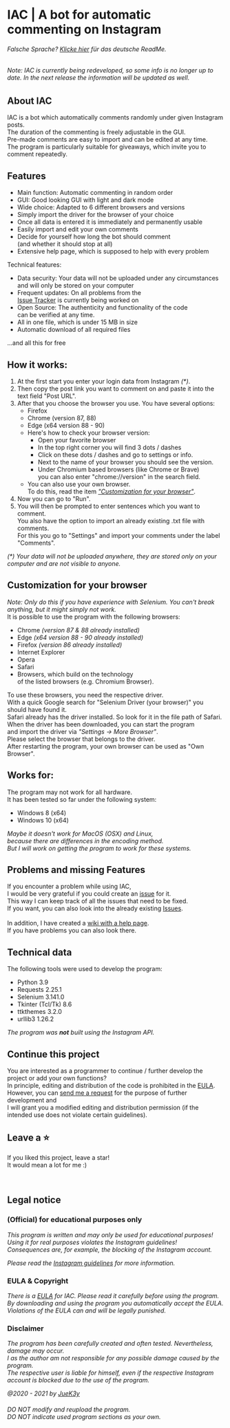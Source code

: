 # IAC | A bot for automatic commenting on Instagram

###### _Falsche Sprache? [Klicke hier](README_DE.md) für das deutsche ReadMe._

###### _Note: IAC is currently being redeveloped, so some info is no longer up to date. In the next release the information will be updated as well._

## About IAC
IAC is a bot which automatically comments randomly under given Instagram posts.
<br>The duration of the commenting is freely adjustable in the GUI.
<br>Pre-made comments are easy to import and can be edited at any time.
<br>The program is particularly suitable for giveaways, which invite you to comment repeatedly.


## Features
- Main function: Automatic commenting in random order
- GUI: Good looking GUI with light and dark mode
- Wide choice: Adapted to 6 different browsers and versions
- Simply import the driver for the browser of your choice
- Once all data is entered it is immediately and permanently usable
- Easily import and edit your own comments
- Decide for yourself how long the bot should comment<br>(and whether it should stop at all)
- Extensive help page, which is supposed to help with every problem

Technical features:
- Data security: Your data will not be uploaded under any circumstances
  <br>and will only be stored on your computer
- Frequent updates: On all problems from the
  <br>[Issue Tracker](https://github.com/JueK3y/Instagram-automated-commenting/issues) is currently being worked on
- Open Source: The authenticity and functionality of the code
<br>can be verified at any time.
- All in one file, which is under 15 MB in size
- Automatic download of all required files

...and all this for free


## How it works:
1. At the first start you enter your login data from Instagram _(*)_.
2. Then copy the post link you want to comment on and paste it into the text field "Post URL".
3. After that you choose the browser you use. You have several options:
    - Firefox
    - Chrome (version 87, 88)
    - Edge (x64 version 88 - 90)
    - Here's how to check your browser version:
      - Open your favorite browser
      - In the top right corner you will find 3 dots / dashes
      - Click on these dots / dashes and go to settings or info.
      - Next to the name of your browser you should see the version.
      - Under Chromium based browsers (like Chrome or Brave)
        <br>you can also enter "chrome://version" in the search field.
    - You can also use your own browser.<br>To do this, read the item _["Customization for your browser"](https://github.com/JueK3y/Instagram-automated-commenting/blob/main/README.md#customization-for-your-browser)_.
4. Now you can go to "Run".
5. You will then be prompted to enter sentences which you want to comment.
   <br>You also have the option to import an already existing .txt file with comments.
   <br>For this you go to "Settings" and import your comments under the label "Comments".

_(*) Your data will not be uploaded anywhere, they are stored only on your computer and are not visible to anyone._


## Customization for your browser
_Note: Only do this if you have experience with Selenium.
You can't break anything, but it might simply not work._
<br>It is possible to use the program with the following browsers:
- Chrome _(version 87 & 88 already installed)_
- Edge _(x64 version 88 - 90 already installed)_
- Firefox _(version 86 already installed)_
- Internet Explorer
- Opera
- Safari
- Browsers, which build on the technology<br>of the listed browsers (e.g. Chromium Browser).

To use these browsers, you need the respective driver.
<br>With a quick Google search for "Selenium Driver (your browser)" you should have found it.
<br>Safari already has the driver installed. So look for it in the file path of Safari.
<br>When the driver has been downloaded, you can start the program
<br>and import the driver via _"Settings -> More Browser"_.
<br>Please select the browser that belongs to the driver.
<br>After restarting the program, your own browser can be used as "Own Browser".


## Works for:
The program may not work for all hardware.
<br>It has been tested so far under the following system:
- Windows 8 (x64)
- Windows 10 (x64)

_Maybe it doesn't work for MacOS (OSX) and Linux,
<br>because there are differences in the encoding method.
<br>But I will work on getting the program to work for these systems._


## Problems and missing Features
If you encounter a problem while using IAC,
<br>I would be very grateful if you could create an [issue](https://github.com/JueK3y/Instagram-automated-commenting/issues) for it.
<br>This way I can keep track of all the issues that need to be fixed.
<br> If you want, you can also look into the already existing [Issues](https://github.com/JueK3y/Instagram-automated-commenting/issues).
<br>
<br>In addition, I have created a [wiki with a help page](https://github.com/JueK3y/Instagram-automated-commenting/wiki).
<br>If you have problems you can also look there.


## Technical data
The following tools were used to develop the program:

- Python 3.9
- Requests 2.25.1
- Selenium 3.141.0
- Tkinter (Tcl/Tk) 8.6
- ttkthemes 3.2.0
- urllib3 1.26.2

_The program was **not** built using the Instagram API._


## Continue this project
You are interested as a programmer to continue / further develop the project or add your own functions?
<br>In principle, editing and distribution of the code is prohibited in the [EULA](https://github.com/JueK3y/Instagram-automated-commenting/wiki/EULA).
<br>However, you can [send me a request](https://juek3y.com/de/contact/business) for the purpose of further development and
<br>I will grant you a modified editing and distribution permission (if the intended use does not violate certain guidelines).


## Leave a ⭐
If you liked this project, leave a star!
<br>It would mean a lot for me :)

<br>

## Legal notice
### (Official) for educational purposes only
_This program is written and may only be used for educational purposes!
<br>Using it for real purposes violates the Instagram guidelines!
<br>Consequences are, for example, the blocking of the Instagram account._

_Please read the [Instagram guidelines](https://help.instagram.com/477434105621119/Instagram) for more information._


### EULA & Copyright
_There is a [EULA](EULA.md) for IAC. Please read it carefully before using the program.
<br>By downloading and using the program you automatically accept the EULA.
<br>Violations of the EULA can and will be legally punished._


### Disclaimer
_The program has been carefully created and often tested. Nevertheless, damage may occur.
<br>I as the author am not responsible for any possible damage caused by the program.
<br>The respective user is liable for himself, even if the respective Instagram account is blocked due to the use of the program._


_@2020 - 2021 by [JueK3y](https://juek3y.com)_

###### _DO NOT modify and reupload the program.<br>DO NOT indicate used program sections as your own._

